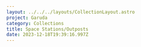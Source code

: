 ```yaml
---
layout: ../../../layouts/CollectionLayout.astro
project: Garuda
category: Collections
title: Space Stations/Outposts
date: 2023-12-18T19:39:16.997Z
---
```

